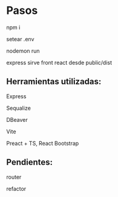 # Pasos
npm i 

setear .env

nodemon run

express sirve front react desde  public/dist

## Herramientas utilizadas:
Express

Sequalize

DBeaver

Vite

Preact + TS, React Bootstrap


## Pendientes: 

router

refactor
